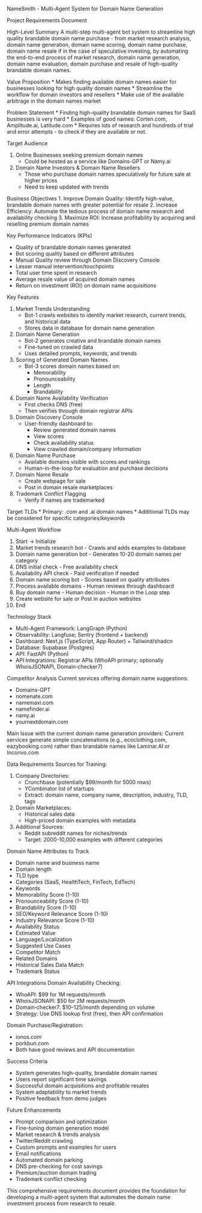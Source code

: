 NameSmith - Multi-Agent System for Domain Name Generation

Project Requirements Document

High-Level Summary
A multi-step multi-agent bot system to streamline high quality brandable domain name purchase - from market research analysis, domain name generation, domain name scoring, domain name purchase, domain name resale if in the case of speculative investing, by automating the end-to-end process of market research, domain name generation, domain name evaluation, domain purchase and resale of high-quality brandable domain names.

Value Proposition
    * Makes finding available domain names easier for businesses looking for high quality domain names
    * Streamline the workflow for domain investors and resellers
    * Make use of the available arbitrage in the domain names market

Problem Statement
    * Finding high-quality brandable domain names for SaaS businesses is very hard
    * Examples of good names: Corten.com, Amplitude.ai, Latitude.com
    * Requires lots of research and hundreds of trial and error attempts - to check if they are available or not.

Target Audience
1. Online Businesses seeking premium domain names
    * Could be hosted as a service like Domains-GPT or Namy.ai
2. Domain Name Investors & Domain Name Resellers
    * Those who purchase domain names speculatively for future sale at higher prices
    * Need to keep updated with trends


Business Objectives
    1. Improve Domain Quality: Identify high-value, brandable domain names with greater potential for resale
    2. Increase Efficiency: Automate the tedious process of domain name research and availability checking
    3. Maximize ROI: Increase profitability by acquiring and reselling premium domain names

Key Performance Indicators (KPIs)
* Quality of brandable domain names generated
* Bot scoring quality based on different attributes
* Manual Quality review through Domain Discovery Console
* Lesser manual intervention/touchpoints
* Total user time spent in research
* Average resale value of acquired domain names
* Return on investment (ROI) on domain name acquisitions

Key Features
1. Market Trends Understanding
    * Bot-1 crawls websites to identify market research, current trends, and historical data
    * Stores data in database for domain name generation
2. Domain Name Generation
    * Bot-2 generates creative and brandable domain names
    * Fine-tuned on crawled data
    * Uses detailed prompts, keywords, and trends
3. Scoring of Generated Domain Names
    * Bot-3 scores domain names based on:
        * Memorability
        * Pronounceability
        * Length
        * Brandability
4. Domain Name Availability Verification
    * First checks DNS (free)
    * Then verifies through domain registrar APIs
5. Domain Discovery Console
    * User-friendly dashboard to:
        * Review generated domain names
        * View scores
        * Check availability status
        * View crawled domain/company information
6. Domain Name Purchase
    * Available domains visible with scores and rankings
    * Human-in-the-loop for evaluation and purchase decisions
7. Domain Name Resale
    * Create webpage for sale
    * Post in domain resale marketplaces
8. Trademark Conflict Flagging
    * Verify if names are trademarked

Target TLDs
    * Primary: .com and .ai domain names
    * Additional TLDs may be considered for specific categories/keywords

Multi-Agent Workflow
1. Start → Initialize
2. Market trends research bot - Crawls and adds examples to database
3. Domain name generation bot - Generates 10-20 domain names per category
4. DNS initial check - Free availability check
5. Availability API check - Paid verification if needed
6. Domain name scoring bot - Scores based on quality attributes
7. Process available domains - Human reviews through dashboard
8. Buy domain name - Human decision - Human in the Loop step
9. Create website for sale or Post in auction websites
10. End

Technology Stack
* Multi-Agent Framework: LangGraph (Python)
* Observability: Langfuse; Sentry (frontend + backend)
* Dashboard: Next.js (TypeScript, App Router) + Tailwind/shadcn
* Database: Supabase (Postgres)
* API: FastAPI (Python)
* API Integrations: Registrar APIs (WhoAPI primary; optionally WhoisJSONAPI, Domain‑checker7)

Competitor Analysis
Current services offering domain name suggestions:
* Domains-GPT
* nomenate.com
* namemaxi.com
* namefinder.ai
* namy.ai
* yournextdomain.com

Main Issue with the current domain name generation providers: Current services generate simple concatenations (e.g., ecoclothing.com, eazybooking.com) rather than brandable names like Laminar.AI or Inconvo.com

Data Requirements
Sources for Training:
1. Company Directories:
    * Crunchbase (potentially $99/month for 5000 rows)
    * YCombinator list of startups
    * Extract: domain name, company name, description, industry, TLD, tags
2. Domain Marketplaces:
    * Historical sales data
    * High-priced domain examples with metadata
3. Additional Sources:
    * Reddit subreddit names for niches/trends
    * Target: 2000-10,000 examples with different categories

Domain Name Attributes to Track
* Domain name and business name
* Domain length
* TLD type
* Categories (SaaS, HealthTech, FinTech, EdTech)
* Keywords
* Memorability Score (1-10)
* Pronounceability Score (1-10)
* Brandability Score (1-10)
* SEO/Keyword Relevance Score (1-10)
* Industry Relevance Score (1-10)
* Availability Status
* Estimated Value
* Language/Localization
* Suggested Use Cases
* Competitor Match
* Related Domains
* Historical Sales Data Match
* Trademark Status

API Integrations
Domain Availability Checking:
* WhoAPI: $99 for 1M requests/month
* WhoisJSONAPI: $50 for 2M requests/month
* Domain‑checker7: $10–125/month depending on volume
* Strategy: Use DNS lookup first (free), then API confirmation

Domain Purchase/Registration:
* ionos.com
* porkbun.com
* Both have good reviews and API documentation


Success Criteria
* System generates high-quality, brandable domain names
* Users report significant time savings
* Successful domain acquisitions and profitable resales
* System adaptability to market trends
* Positive feedback from demo judges

Future Enhancements
* Prompt comparison and optimization
* Fine-tuning domain generation model
* Market research & trends analysis
* Twitter/Reddit crawling
* Custom prompts and examples for users
* Email notifications
* Automated domain parking
* DNS pre-checking for cost savings
* Premium/auction domain trading
* Trademark conflict checking



This comprehensive requirements document provides the foundation for developing a multi-agent system that automates the domain name investment process from research to resale.



